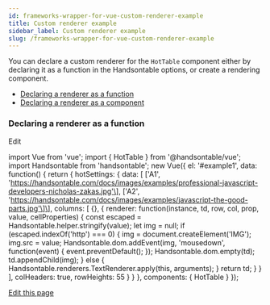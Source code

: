 ```yaml
---
id: frameworks-wrapper-for-vue-custom-renderer-example
title: Custom renderer example
sidebar_label: Custom renderer example
slug: /frameworks-wrapper-for-vue-custom-renderer-example
---
```


You can declare a custom renderer for the `HotTable` component either by declaring it as a function in the Handsontable options, or create a rendering component.

*   [Declaring a renderer as a function](#functionRenderer)
*   [Declaring a renderer as a component](frameworks-wrapper-for-vue-hot-column.html#custom-renderer)

### Declaring a renderer as a function

<div id="example1" class="hot"> <hot-table :settings="hotSettings"></hot-table> </div>

Edit

import Vue from 'vue'; import { HotTable } from '@handsontable/vue'; import Handsontable from 'handsontable'; new Vue({ el: '#example1', data: function() { return { hotSettings: { data: \[ \['A1', 'https://handsontable.com/docs/images/examples/professional-javascript-developers-nicholas-zakas.jpg'\], \['A2', 'https://handsontable.com/docs/images/examples/javascript-the-good-parts.jpg'\]\], columns: \[ {}, { renderer: function(instance, td, row, col, prop, value, cellProperties) { const escaped = Handsontable.helper.stringify(value); let img = null; if (escaped.indexOf('http') === 0) { img = document.createElement('IMG'); img.src = value; Handsontable.dom.addEvent(img, 'mousedown', function(event) { event.preventDefault(); }); Handsontable.dom.empty(td); td.appendChild(img); } else { Handsontable.renderers.TextRenderer.apply(this, arguments); } return td; } } \], colHeaders: true, rowHeights: 55 } } }, components: { HotTable } });

[Edit this page](https://github.com/handsontable/docs/edit/8.2.0/tutorials/wrapper-for-vue-custom-renderer-example.html)

